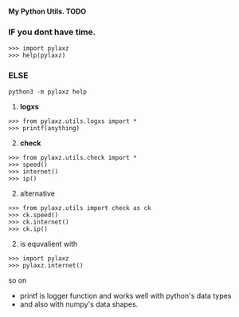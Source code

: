 #### My Python Utils. TODO


### IF you dont have time.
```
>>> import pylaxz
>>> help(pylaxz)
```
### ELSE
```
python3 -m pylaxz help
```
1. __logxs__
```
>>> from pylaxz.utils.logxs import *
>>> printf(anything) 
```
2. __check__
```
>>> from pylaxz.utils.check import *
>>> speed()
>>> internet()
>>> ip()
```
2. alternative
```
>>> from pylaxz.utils import check as ck
>>> ck.speed()
>>> ck.internet()
>>> ck.ip()
```
2. is equvalient with 
```
>>> import pylaxz
>>> pylaxz.internet()
``` 
so on
 + printf is logger function and works well with python's data types
 + and also with numpy's data shapes.
